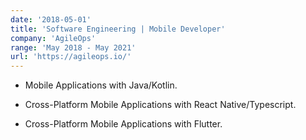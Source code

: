 ```yaml
---
date: '2018-05-01'
title: 'Software Engineering | Mobile Developer'
company: 'AgileOps'
range: 'May 2018 - May 2021'
url: 'https://agileops.io/'
---
```


- Mobile Applications with Java/Kotlin.

- Cross-Platform Mobile Applications with React Native/Typescript.

- Cross-Platform Mobile Applications with Flutter.
